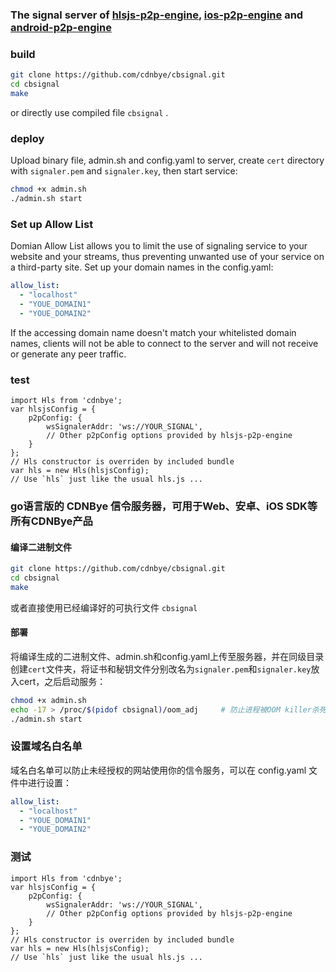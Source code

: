 ### The signal server of [hlsjs-p2p-engine](https://github.com/cdnbye/hlsjs-p2p-engine), [ios-p2p-engine](https://github.com/cdnbye/ios-p2p-engine) and [android-p2p-engine](https://github.com/cdnbye/android-p2p-engine)

### build
```bash
git clone https://github.com/cdnbye/cbsignal.git
cd cbsignal
make
```
or directly use compiled file `cbsignal` .

### deploy
Upload binary file, admin.sh and config.yaml to server, create `cert` directory with `signaler.pem` and `signaler.key`, then start service:
```bash
chmod +x admin.sh
./admin.sh start
```

### Set up Allow List
Domian Allow List allows you to limit the use of signaling service to your website and your streams, thus preventing unwanted use of your service on a third-party site. Set up your domain names in the config.yaml:
```yaml
allow_list:
  - "localhost"
  - "YOUE_DOMAIN1"
  - "YOUE_DOMAIN2"
```
If the accessing domain name doesn't match your whitelisted domain names, clients will not be able to connect to the server and will not receive or generate any peer traffic.

### test
```
import Hls from 'cdnbye';
var hlsjsConfig = {
    p2pConfig: {
        wsSignalerAddr: 'ws://YOUR_SIGNAL',
        // Other p2pConfig options provided by hlsjs-p2p-engine
    }
};
// Hls constructor is overriden by included bundle
var hls = new Hls(hlsjsConfig);
// Use `hls` just like the usual hls.js ...
```

### go语言版的 CDNBye 信令服务器，可用于Web、安卓、iOS SDK等所有CDNBye产品
#### 编译二进制文件
```bash
git clone https://github.com/cdnbye/cbsignal.git
cd cbsignal
make
```
或者直接使用已经编译好的可执行文件 `cbsignal`

#### 部署
将编译生成的二进制文件、admin.sh和config.yaml上传至服务器，并在同级目录创建`cert`文件夹，将证书和秘钥文件分别改名为`signaler.pem`和`signaler.key`放入cert，之后启动服务：
```bash
chmod +x admin.sh
echo -17 > /proc/$(pidof cbsignal)/oom_adj     # 防止进程被OOM killer杀死
./admin.sh start
```

### 设置域名白名单
域名白名单可以防止未经授权的网站使用你的信令服务，可以在 config.yaml 文件中进行设置：
```yaml
allow_list:
  - "localhost"
  - "YOUE_DOMAIN1"
  - "YOUE_DOMAIN2"
```

### 测试
```
import Hls from 'cdnbye';
var hlsjsConfig = {
    p2pConfig: {
        wsSignalerAddr: 'ws://YOUR_SIGNAL',
        // Other p2pConfig options provided by hlsjs-p2p-engine
    }
};
// Hls constructor is overriden by included bundle
var hls = new Hls(hlsjsConfig);
// Use `hls` just like the usual hls.js ...
```
<!--
### 配置建议
信令对内存和带宽要求比较高，大概每16GB内存可以容纳20万并发连接数。
-->


